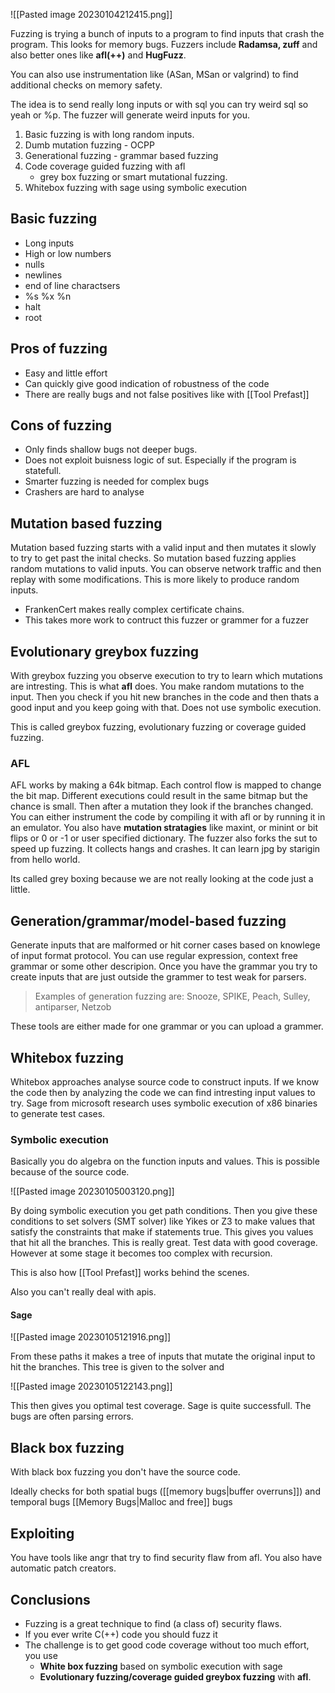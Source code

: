![[Pasted image 20230104212415.png]]

Fuzzing is trying a bunch of inputs to a program to find inputs that crash the program. This looks for memory bugs. Fuzzers include **Radamsa, zuff** and also better ones like **afl(++)** and **HugFuzz**. 

You can also use instrumentation like (ASan, MSan or valgrind) to find additional checks on memory safety.

The idea is to send really long inputs or with sql you can try weird sql so yeah or %p. The fuzzer will generate weird inputs for you. 

1. Basic fuzzing is with long random inputs.
2. Dumb mutation fuzzing - OCPP
3. Generational fuzzing - grammar based fuzzing
4. Code coverage guided fuzzing with afl 
	- grey box fuzzing or smart mutational fuzzing. 
 5. Whitebox fuzzing with sage using symbolic execution

## Basic fuzzing 

- Long inputs 
- High or low numbers 
- nulls 
- newlines 
- end of line charactsers
- %s %x %n 
- halt 
- root

## Pros of fuzzing
-  Easy and little effort
- Can quickly give good indication of robustness of the code
- There are really bugs and not false positives like with [[Tool Prefast]]

## Cons of fuzzing
- Only finds shallow bugs not deeper bugs. 
- Does not exploit buisness logic of sut. Especially if the program is statefull. 
- Smarter fuzzing is needed for complex bugs
- Crashers are hard to analyse 

## Mutation based fuzzing

Mutation based fuzzing starts with a valid input and then mutates it slowly to try to get past the inital checks. So mutation based fuzzing applies random mutations to valid inputs. You can observe network traffic and then replay with some modifications. This is more likely to produce random inputs. 

- FrankenCert makes really complex certificate chains. 
- This takes more work to contruct this fuzzer or grammer for a fuzzer

## Evolutionary greybox fuzzing

With greybox fuzzing you observe execution to try to learn which mutations are intresting. This is what **afl** does. You make random mutations to the input. Then you check if you hit new branches in the code and then thats a good input and you keep going with that. Does not use symbolic execution. 

This is called greybox fuzzing, evolutionary fuzzing or coverage guided fuzzing.

### AFL
AFL works by making a 64k bitmap. Each control flow is mapped to change the bit map. Different executions could result in the same bitmap but the chance is small. Then after a mutation they look if the branches changed. You can either instrument the code by compiling it with afl or by running it in an emulator.  You also have **mutation stratagies** like maxint, or minint or bit flips or 0 or -1 or user specified dictionary. The fuzzer also forks the sut to speed up fuzzing. It collects hangs and crashes. It can learn jpg by starigin from hello world.

Its called grey boxing because we are not really looking at the code just a little.

## Generation/grammar/model-based fuzzing

Generate inputs that are malformed or hit corner cases based on knowlege of input format protocol. You can use regular expression, context free grammar or some other descripion. Once you have the grammar you try to create inputs that are just outside the grammer to test weak for parsers. 

> Examples of generation fuzzing are:
> Snooze, SPIKE, Peach, Sulley, antiparser, Netzob

These tools are either made for one grammar or you can upload a grammer. 

## Whitebox fuzzing 

Whitebox approaches analyse source code to construct inputs. If we know the code then by analyzing the code we can find intresting input values to try.  Sage from microsoft research uses symbolic execution of x86 binaries to generate test cases.

### Symbolic execution

Basically you do algebra on the function inputs and values. This is possible because of the source code.

![[Pasted image 20230105003120.png]]

By doing symbolic execution you get path conditions. Then you give these conditions to set solvers (SMT solver) like Yikes or Z3 to make values that satisfy the constraints that make if statements true. This gives you values that hit all the branches. This is really great. Test data with good coverage. However at some stage it becomes too complex with recursion.   


This is also how [[Tool Prefast]] works behind the scenes. 

Also you can't really deal with apis. 

#### Sage 

![[Pasted image 20230105121916.png]]

From these paths it makes a tree of inputs that mutate the original input to hit the branches. This tree is given to the solver and 

![[Pasted image 20230105122143.png]]

This then gives you optimal test coverage. Sage is quite successfull. The bugs are often parsing errors.

## Black box fuzzing

With black box fuzzing you don't have the source code.



Ideally checks for both spatial bugs ([[memory bugs|buffer overruns]]) and temporal bugs [[Memory Bugs|Malloc and free]] bugs

## Exploiting

You have tools like angr that try to find security flaw from afl. You also have automatic patch creators.

## Conclusions

- Fuzzing is a great technique to find (a class of) security flaws.
- If you ever write C(++) code you should fuzz it
- The challenge is to get good code coverage without too much effort, you use
	- **White box fuzzing** based on symbolic execution with sage
	- **Evolutionary fuzzing/coverage guided greybox fuzzing** with **afl**.


